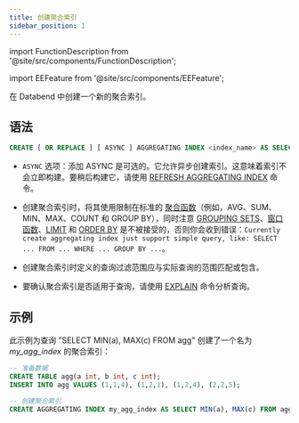 ```yaml
---
title: 创建聚合索引
sidebar_position: 1
---
```


import FunctionDescription from '@site/src/components/FunctionDescription';

<FunctionDescription description="引入或更新于：v1.2.339"/>

import EEFeature from '@site/src/components/EEFeature';

<EEFeature featureName='AGGREGATING INDEX'/>

在 Databend 中创建一个新的聚合索引。

## 语法

```sql
CREATE [ OR REPLACE ] [ ASYNC ] AGGREGATING INDEX <index_name> AS SELECT ...
```

- `ASYNC` 选项：添加 ASYNC 是可选的。它允许异步创建索引。这意味着索引不会立即构建。要稍后构建它，请使用 [REFRESH AGGREGATING INDEX](refresh-aggregating-index.md) 命令。

- 创建聚合索引时，将其使用限制在标准的 [聚合函数](../../../20-sql-functions/07-aggregate-functions/index.md)（例如，AVG、SUM、MIN、MAX、COUNT 和 GROUP BY），同时注意 [GROUPING SETS](/guides/query/groupby/group-by-grouping-sets)、[窗口函数](../../../20-sql-functions/08-window-functions/index.md)、[LIMIT](../../20-query-syntax/01-query-select.md#limit-clause) 和 [ORDER BY](../../20-query-syntax/01-query-select.md#order-by-clause) 是不被接受的，否则你会收到错误：`Currently create aggregating index just support simple query, like: SELECT ... FROM ... WHERE ... GROUP BY ...`。

- 创建聚合索引时定义的查询过滤范围应与实际查询的范围匹配或包含。

- 要确认聚合索引是否适用于查询，请使用 [EXPLAIN](../../40-explain-cmds/explain.md) 命令分析查询。

## 示例

此示例为查询 "SELECT MIN(a), MAX(c) FROM agg" 创建了一个名为 *my_agg_index* 的聚合索引：

```sql
-- 准备数据
CREATE TABLE agg(a int, b int, c int);
INSERT INTO agg VALUES (1,1,4), (1,2,1), (1,2,4), (2,2,5);

-- 创建聚合索引
CREATE AGGREGATING INDEX my_agg_index AS SELECT MIN(a), MAX(c) FROM agg;
```